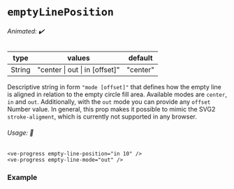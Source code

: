 # `emptyLinePosition`

###### Animated: ✔️

| type   | values                         | default  |
| ------ | ------------------------------ | -------- |
| String | "center \| out \| in [offset]" | "center" |

Descriptive string in form `"mode [offset]"` that defines how the empty line is aligned in relation to the empty circle fill area.
Available modes are `center`, `in` and `out`. Additionally, with the `out` mode you can provide any `offset` Number value.
In general, this prop makes it possible to mimic the SVG2 `stroke-aligment`, which is currently not supported in any browser.

###### Usage: 📜

```vue
<ve-progress empty-line-position="in 10" />
<ve-progress empty-line-mode="out" />
```

### Example

<EmptyLinePosition>
<template #code="{ data }">
<CodeGroup>
<CodeGroupItem >

```vue:no-v-pre
<template>
  <ve-progress
    :progress="{{data.progress}}"
    empty-color-fill="#265cff"
    :empty-thickness="30"
    emptyColor="rgba(230, 233, 240, 0.1)"
    empty-line-position="{{data.mode}}{{ data.offset}}"
  />
</template>
```

</CodeGroupItem>
</CodeGroup>
</template>
</EmptyLinePosition>
